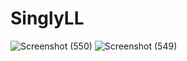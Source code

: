 # SinglyLL

![Screenshot (550)](https://user-images.githubusercontent.com/105083820/207935923-b7aa86a6-b37f-4800-997e-6dc91a60596a.png)
![Screenshot (549)](https://user-images.githubusercontent.com/105083820/207936146-a5e566d7-6634-45f7-aff4-e79d5a982e8b.png)
